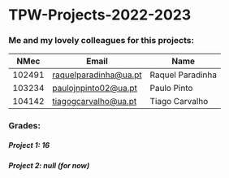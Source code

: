 # TPW-Projects-2022-2023

### Me and my lovely colleagues for this projects:

| NMec   | Email                 | Name             |
| ------ | --------------------- | ---------------- |
| 102491 | raquelparadinha@ua.pt | Raquel Paradinha |
| 103234 | paulojnpinto02@ua.pt  | Paulo Pinto      |
| 104142 | tiagogcarvalho@ua.pt  | Tiago Carvalho   |

### Grades:

##### Project 1: 16

##### Project 2: null (for now)

